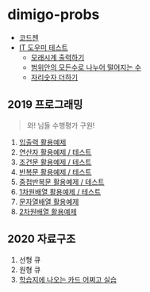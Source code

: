 # dimigo-probs

- [코드젠](./codegen)
- [IT 도우미 테스트](./helper-test)
  - [모래시계 출력하기](./helper-test/0001.c)
  - [범위안의 모든수로 나누어 떨어지는 수](./helper-test/0002.c)
  - [자리숫자 더하기](./helper-test/0003.c)

## 2019 프로그래밍
> 와! 님들 수행평가 구원!

1. [입출력 활용예제](./2019-programming/001.입출력)
2. [연산자 활용예제 / 테스트](./2019-programming/002.연산자)
3. [조건문 활용예제 / 테스트](./2019-programming/003.조건문)
4. [반복문 활용예제 / 테스트](./2019-programming/004.반복문)
5. [중첩반복문 활용예제 / 테스트](./2019-programming/005.중첩반복문)
6. [1차원배열 활용예제 / 테스트](./2019-programming/006.1차원배열)
7. [문자열배열 활용예제](./2019-programming/007.문자열배열)
8. [2차원배열 활용예제](./2019-programming/008.2차원배열)

## 2020 자료구조

1. 선형 큐
2. 원형 큐
3. [학습지에 나오는 카드 어쩌고 실습](./2020-data-structure/queue-cards.c)
